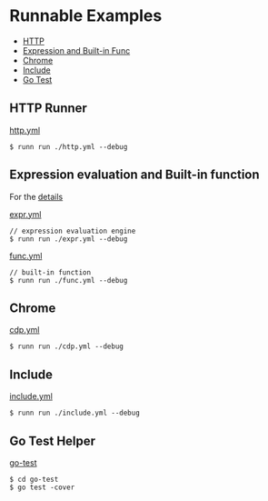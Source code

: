 # Runnable Examples

- [HTTP](#http-runner)
- [Expression and Built-in Func](#expression-evaluation-and-built-in-function)
- [Chrome](#chrome)
- [Include](#include)
- [Go Test](#go-test-helper)

## HTTP Runner

[http.yml](./http.yml)

```
$ runn run ./http.yml --debug
```

## Expression evaluation and Built-in function

For the [details](../README.md#expression-evaluation-engine)

[expr.yml](./expr.yml)

```
// expression evaluation engine
$ runn run ./expr.yml --debug
```

[func.yml](./func.yml)

```
// built-in function
$ runn run ./func.yml --debug
```

## Chrome

[cdp.yml](./cdp.yml)

```
$ runn run ./cdp.yml --debug
```

## Include

[include.yml](./include.yml)

```
$ runn run ./include.yml --debug
```

## Go Test Helper

[go-test](./go-test)

```
$ cd go-test
$ go test -cover
```
